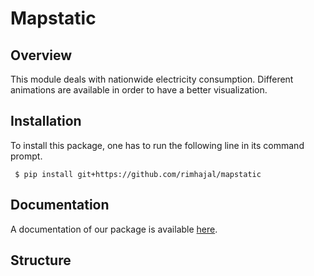 # Mapstatic

## Overview

This module deals with nationwide electricity consumption. Different animations are available in order to have a better visualization.

## Installation

To install this package, one has to run the following line in its command prompt.

```{bash}
 $ pip install git+https://github.com/rimhajal/mapstatic
```

## Documentation

A documentation of our package is available [here](https://mapstatic.readthedocs). 

## Structure
